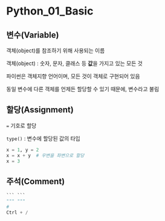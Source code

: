# Python_01_Basic

## 변수(Variable)

객체(object)를 참조하기 위해 사용되는 이름

객체(object) : 숫자, 문자, 클래스 등 **값**을 가지고 있는 모든 것

파이썬은 객체지향 언어이며, 모든 것이 객체로 구현되어 있음

동일 변수에 다른 객체를 언제든 할당할 수 있기 때문에, 변수라고 불림



## 할당(Assignment)

` = ` 기호로 할당

`type()` : 변수에 할당된 값의 타입

```python
x = 1, y = 2
x = x + y  # 우변을 좌변으로 할당
x = 3
```



## 주석(Comment)

```python
``` ```
""" """
#
Ctrl + /
```

